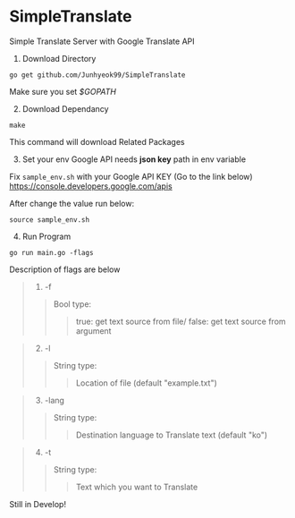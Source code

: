 SimpleTranslate
================
Simple Translate Server with Google Translate API

1. Download Directory
<pre><code>go get github.com/Junhyeok99/SimpleTranslate</code></pre>
Make sure you set *$GOPATH*

2. Download Dependancy
<pre><code>make</code></pre>
This command will download Related Packages

3. Set your env
Google API needs **json key** path in env variable

Fix ```sample_env.sh``` with your Google API KEY (Go to the link below)
<https://console.developers.google.com/apis>

After change the value run below:

<pre><code>source sample_env.sh</code></pre>

4. Run Program
<pre><code>go run main.go -flags</code></pre>
Description of flags are below

>1. -f
>>Bool type:
>>>true: get text source from file/ false: get text source from argument

>2. -l
>>String type:
>>>Location of file (default "example.txt")

>3. -lang
>>String type:
>>>Destination language to Translate text (default "ko")

>4. -t
>>String type:
>>>Text which you want to Translate

Still in Develop!
